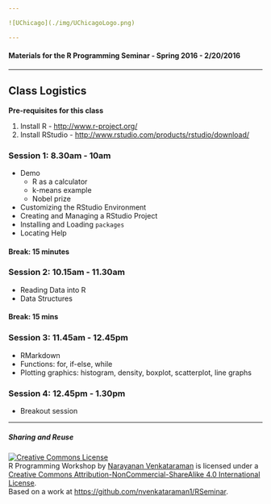 ```yaml
---

![UChicago](./img/UChicagoLogo.png)

---
```


#### Materials for the R Programming Seminar - Spring 2016 - 2/20/2016

---

## Class Logistics

**Pre-requisites for this class**

1. Install R - http://www.r-project.org/
2. Install RStudio - http://www.rstudio.com/products/rstudio/download/

### Session 1: 8.30am - 10am

+ Demo
    + R as a calculator
    + k-means example
    + Nobel prize
+ Customizing the RStudio Environment
+ Creating and Managing a RStudio Project
+ Installing and Loading ```packages```
+ Locating Help

#### Break: 15 minutes

### Session 2: 10.15am - 11.30am

+ Reading Data into R
+ Data Structures

#### Break: 15 mins

### Session 3: 11.45am - 12.45pm

+ RMarkdown
+ Functions: for, if-else, while
+ Plotting graphics: histogram, density, boxplot, scatterplot, line graphs

### Session 4: 12.45pm - 1.30pm

+ Breakout session

---

##### Sharing and Reuse

<a rel="license" href="http://creativecommons.org/licenses/by-nc-sa/4.0/"><img alt="Creative Commons License" style="border-width:0" src="https://i.creativecommons.org/l/by-nc-sa/4.0/88x31.png" /></a><br /><span xmlns:dct="http://purl.org/dc/terms/" property="dct:title">R Programming Workshop</span> by <a xmlns:cc="http://creativecommons.org/ns#" href="https://nvenkataraman1.github.io" property="cc:attributionName" rel="cc:attributionURL">Narayanan Venkataraman</a> is licensed under a <a rel="license" href="http://creativecommons.org/licenses/by-nc-sa/4.0/">Creative Commons Attribution-NonCommercial-ShareAlike 4.0 International License</a>.<br />Based on a work at <a xmlns:dct="http://purl.org/dc/terms/" href="https://github.com/nvenkataraman1/RSeminar" rel="dct:source">https://github.com/nvenkataraman1/RSeminar</a>.
